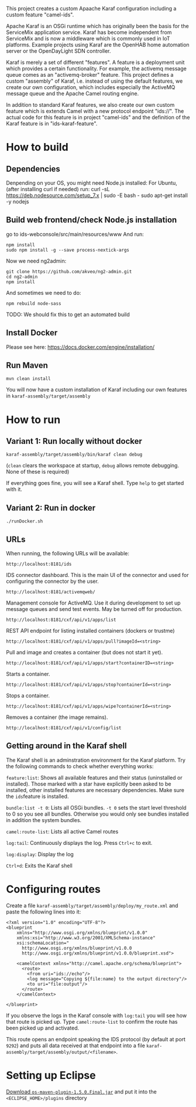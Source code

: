 This project creates a custom Apaache Karaf configuration including a custom feature "camel-ids".

Apache Karaf is an OSGi runtime which has originally been the basis for the ServiceMix application service. Karaf has become independent from ServiceMix and is now a middleware which is commonly used in IoT platforms. Example projects using Karaf are the OpenHAB home automation server or the OpenDayLight SDN controller.

Karaf is merely a set of different "features". A feature is a deployment unit which provides a certain functionality. For example, the activemq message queue comes as an "activemq-broker" feature. This project defines a custom "assembly" of Karaf, i.e. instead of using the default features, we create our own configuration, which includes especially the ActiveMQ message queue and the Apache Camel routing engine.

In addition to standard Karaf features, we also create our own custom feature which is extends Camel with a new protocol endpoint "ids://". The actual code for this feature is in project "camel-ids" and the definition of the Karaf feature is in "ids-karaf-feature".



# How to build

## Dependencies
Denpending on your OS, you might need Node.js installed:
For Ubuntu, (after installing curl if needed) run:
curl -sL https://deb.nodesource.com/setup_7.x | sudo -E bash -
sudo apt-get install -y nodejs

## Build web frontend/check Node.js installation
go to ids-webconsole/src/main/resources/www
And run:

```
npm install
sudo npm install -g --save process-nextick-args
```

Now we need ng2admin:
```
git clone https://github.com/akveo/ng2-admin.git
cd ng2-admin
npm install
```

And sometimes we need to do:
```
npm rebuild node-sass
```

TODO: We should fix this to get an automated build



## Install Docker 
Please see here: https://docs.docker.com/engine/installation/


## Run Maven

```
mvn clean install
```

You will now have a custom installation of Karaf including our own features in `karaf-assembly/target/assembly`

# How to run



## Variant 1: Run locally without docker

```
karaf-assembly/target/assembly/bin/karaf clean debug
```

(`clean` clears the workspace at startup, `debug` allows remote debugging. None of these is required)


If everything goes fine, you will see a Karaf shell. Type `help` to get started with it.





## Variant 2: Run in docker


```
./runDocker.sh
```



## URLs

When running, the following URLs will be available:


`http://localhost:8181/ids`

IDS connector dashboard. This is the main UI of the connector and used for configuring the connector by the user.


`http://localhost:8181/activemqweb/`

Management console for ActiveMQ. Use it during development to set up message queues and send test events. May be turned off for production.


`http://localhost:8181/cxf/api/v1/apps/list`

REST API endpoint for listing installed containers (dockers or trustme)

`http://localhost:8181/cxf/api/v1/apps/pull?imageId=<string>`

Pull and image and creates a container (but does not start it yet).

`http://localhost:8181/cxf/api/v1/apps/start?containerID=<string>`

Starts a container.

`http://localhost:8181/cxf/api/v1/apps/stop?containerId=<string>`

Stops a container.


`http://localhost:8181/cxf/api/v1/apps/wipe?containerId=<string>`

Removes a container (the image remains).

`http://localhost:8181/cxf/api/v1/config/list`


## Getting around in the Karaf shell

The Karaf shell is an adminstration environment for the Karaf platform. Try the following commands to check whether everything works:

`feature:list`: Shows all available features and their status (uninstalled or installed). Those marked with a star have explicitly been asked to be installed, other installed features are necessary dependencies. Make sure the `ids`feature is installed.

`bundle:list -t 0`: Lists all OSGi bundles. `-t 0` sets the start level threshold to 0 so you see all bundles. Otherwise you would only see bundles installed in addition the system bundles.

`camel:route-list`: Lists all active Camel routes

`log:tail`: Continuously displays the log. Press `Ctrl+c` to exit.

`log:display`: Display the log

`Ctrl+d`: Exits the Karaf shell




# Configuring routes

Create a file `karaf-assembly/target/assembly/deploy/my_route.xml` and paste the following lines into it:

```
<?xml version="1.0" encoding="UTF-8"?>
<blueprint
    xmlns="http://www.osgi.org/xmlns/blueprint/v1.0.0"
    xmlns:xsi="http://www.w3.org/2001/XMLSchema-instance"
    xsi:schemaLocation="
      http://www.osgi.org/xmlns/blueprint/v1.0.0
      http://www.osgi.org/xmlns/blueprint/v1.0.0/blueprint.xsd">

    <camelContext xmlns="http://camel.apache.org/schema/blueprint">
      <route>
        <from uri="ids://echo"/>
        <log message="Copying ${file:name} to the output directory"/>
        <to uri="file:output"/>
      </route>
    </camelContext>

</blueprint>
```

If you observe the logs in the Karaf console with `log:tail` you will see how that route is picked up. Type `camel:route-list` to confirm the route has been picked up and activated. 

This route opens an endpoint speaking the IDS protocol (by default at port `9292`) and puts all data received at that endpoint into a file `karaf-assembly/target/assembly/output/<filename>`. 

# Setting up Eclipse

 <a href="http://repo1.maven.org/maven2/kr/motd/maven/os-maven-plugin/1.5.0.Final/os-maven-plugin-1.5.0.Final.jar">Download <code>os-maven-plugin-1.5.0.Final.jar</code></a> and put it into the <code>&lt;ECLIPSE_HOME&gt;/plugins</code> directory